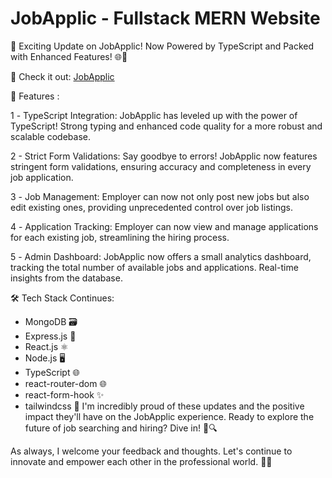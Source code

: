 # JobApplic - Fullstack MERN Website
🚀 Exciting Update on JobApplic! Now Powered by TypeScript and Packed with Enhanced Features! 🌐💼

🙌 Check it out: [JobApplic](https://jobapplic.netlify.app/)


🌟 Features :

1️ - TypeScript Integration: JobApplic has leveled up with the power of TypeScript! Strong typing and enhanced code quality for a more robust and scalable codebase.

2 - Strict Form Validations: Say goodbye to errors! JobApplic now features stringent form validations, ensuring accuracy and completeness in every job application.

3️ - Job Management: Employer can now not only post new jobs but also edit existing ones, providing unprecedented control over job listings.

4️ - Application Tracking: Employer can now view and manage applications for each existing job, streamlining the hiring process.

5️ - Admin Dashboard: JobApplic now offers a small analytics dashboard, tracking the total number of available jobs and applications. Real-time insights from the database.

🛠️ Tech Stack Continues:

- MongoDB 🗃️
- Express.js 🚀
- React.js ⚛️
- Node.js 🖥️
- TypeScript 🌐
- react-router-dom 🌐
- react-form-hook ✨
- tailwindcss 🎨
I'm incredibly proud of these updates and the positive impact they'll have on the JobApplic experience. Ready to explore the future of job searching and hiring? Dive in! 🚀🔍

As always, I welcome your feedback and thoughts. Let's continue to innovate and empower each other in the professional world. 🤝💼
